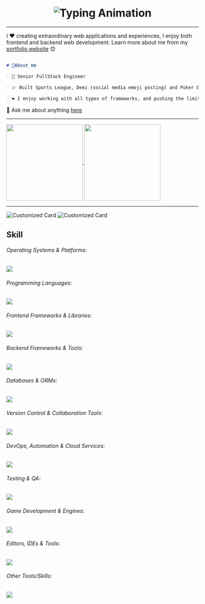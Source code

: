 <h1 align="center">
    <img src="https://readme-typing-svg.herokuapp.com/?font=Righteous&size=35&center=true&vCenter=true&width=500&height=70&lines=Nickname+is+Mino!;Welcome+to+my+GitHub+profile!" alt="Typing Animation" />
</h1>

<hr>

I ❤️ creating extraordinary web applications and experiences, I enjoy both frontend and backend web development.
Learn more about me from my [portfolio website](https://armenlevon.com) 😊
```md

# 💭About me

- 💼 Senior FullStack Engineer

- 📈 Built Sports League, Deez (social media emoji posting) and Poker Game (browser based Ultimate Texas Hold'e)

- ❤️ I enjoy working with all types of frameworks, and pushing the limits

```
💬 Ask me about anything [here](https://github.com/mino9421/mino9421/issues)
<hr>

<a href="https://github.com/mino9421">
  <img height=200 align="center"  src="https://github-readme-stats.vercel.app/api/top-langs/?username=mino9421&theme=tokyonight&hide_border=true&layout=compact&langs_count=10&&card_width=320" />
</a>
<a href="https://github.com/mino9421">
  <img height=200 align="center" src="https://github-readme-stats.vercel.app/api?username=mino9421&rank_icon=github&theme=radical" />
</a>

<hr>

![Customized Card](https://github-readme-stats.vercel.app/api/pin?username=mino9421\&repo=deez-book\&title_color=fff\&icon_color=f9f9f9\&text_color=9f9f9f\&bg_color=151515)
![Customized Card](https://github-readme-stats.vercel.app/api/pin?username=mino9421\&repo=sports-league-ui\&title_color=fff\&icon_color=f9f9f9\&text_color=9f9f9f\&bg_color=151515)

## Skill
###### Operating Systems & Platforms:
<p>
  <a href="https://skillicons.dev">
    <img src="https://skillicons.dev/icons?perline=10&i=windows,ubuntu,redhat,debian,apple,aws,azure,gcp,firebase,supabase" />
  </a>
</p>

###### Programming Languages:
<p>
  <a href="https://skillicons.dev">
    <img src="https://skillicons.dev/icons?perline=10&i=javascript,typescript,nodejs,deno,python,java,go,php,rust,bash,swift,c,cpp,cs" />
  </a>
</p>

###### Frontend Frameworks & Libraries:
<p>
  <a href="https://skillicons.dev">
    <img src="https://skillicons.dev/icons?perline=10&i=vue,nuxtjs,react,nextjs,svelte,angular,remix,astro,pinia,redux,vuetify,pug,tailwindcss,bootstrap,materialui,sass" />
  </a>
</p>

###### Backend Frameworks & Tools:
<p>
  <a href="https://skillicons.dev">
    <img src="https://skillicons.dev/icons?perline=10&i=express,nestjs,fastapi,flask,django,laravel,rails,actix,rocket,spring" />
  </a>
</p>

###### Databases & ORMs:
<p>
  <a href="https://skillicons.dev">
     <img src="https://skillicons.dev/icons?perline=10&i=mysql,postgres,mongodb,redis,sqlite,cassandra,dynamodb,graphql,apollo,prisma" />
  </a>
</p>

###### Version Control & Collaboration Tools:
<p>
  <a href="https://skillicons.dev">
    <img src="https://skillicons.dev/icons?perline=10&i=git,github,gitlab,bitbucket" />
  </a>
</p>

###### DevOps, Automation & Cloud Services:
<p>
  <a href="https://skillicons.dev">
    <img src="https://skillicons.dev/icons?perline=10&i=docker,kubernetes,ansible,jenkins,terraform,nginx,vercel,netlify" />
  </a>
</p>

###### Testing & QA:
<p>
  <a href="https://skillicons.dev">
    <img src="https://skillicons.dev/icons?perline=10&i=vitest,jest,cypress,selenium,postman" />
  </a>
</p>

###### Game Development & Engines:
<p>
  <a href="https://skillicons.dev">
    <img src="https://skillicons.dev/icons?perline=10&i=godot,unity,unreal,blender,opencv" />
  </a>
</p>

###### Editors, IDEs & Tools:
<p>
  <a href="https://skillicons.dev">
    <img src="https://skillicons.dev/icons?perline=10&i=vscode,vim,neovim,powershell,androidstudio,codepen,figma,webflow" />
  </a>
</p>

###### Other Tools/Skills:
<p>
  <a href="https://skillicons.dev">
    <img src="https://skillicons.dev/icons?perline=10&i=elasticsearch,kafka,rabbitmq,cmake,webassembly,yarn,npm,bun,tensorflow,pytorch" />
  </a>
</p>




    
<!--
**mino9421/mino9421** is a ✨ _special_ ✨ repository because its `README.md` (this file) appears on your GitHub profile.

Here are some ideas to get you started:

- 🔭 I’m currently working on ...
- 🌱 I’m currently learning ...
- 👯 I’m looking to collaborate on ...
- 🤔 I’m looking for help with ...
- 💬 Ask me about ...
- 📫 How to reach me: ...
- 😄 Pronouns: ...
- ⚡ Fun fact: ...
-->

